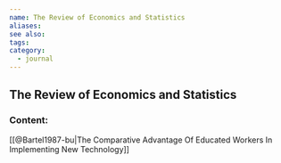 ```yaml
---
name: The Review of Economics and Statistics
aliases:
see also:
tags:
category:
  - journal
---
```


## The Review of Economics and Statistics

### Content:
[[@Bartel1987-bu|The Comparative Advantage Of Educated Workers In Implementing New Technology]]